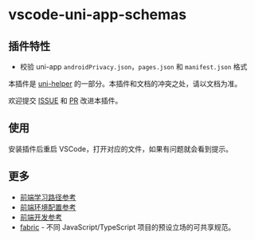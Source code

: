 # vscode-uni-app-schemas

## 插件特性

- 校验 uni-app `androidPrivacy.json`，`pages.json` 和 `manifest.json` 格式

本插件是 [uni-helper](https://marketplace.visualstudio.com/items?itemName=ModyQyW.vscode-uni-helper) 的一部分。本插件和文档的冲突之处，请以文档为准。

欢迎提交 [ISSUE](https://github.com/ModyQyW/uni-helper/issues/new) 和 [PR](https://github.com/ModyQyW/uni-helper/compare) 改进本插件。

## 使用

安装插件后重启 VSCode，打开对应的文件，如果有问题就会看到提示。

## 更多

- [前端学习路径参考](https://modyqyw.top/roadmap)
- [前端环境配置参考](https://modyqyw.top/environment/)
- [前端开发参考](https://modyqyw.top/development/)
- [fabric](https://github.com/modyqyw/fabric) - 不同 JavaScript/TypeScript 项目的预设立场的可共享规范。
